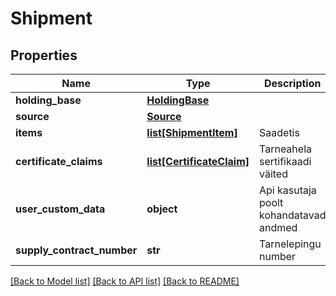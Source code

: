 # Shipment

## Properties
Name | Type | Description | Notes
------------ | ------------- | ------------- | -------------
**holding_base** | [**HoldingBase**](HoldingBase.md) |  | 
**source** | [**Source**](Source.md) |  | 
**items** | [**list[ShipmentItem]**](ShipmentItem.md) | Saadetis | 
**certificate_claims** | [**list[CertificateClaim]**](CertificateClaim.md) | Tarneahela sertifikaadi väited | [optional] 
**user_custom_data** | **object** | Api kasutaja poolt kohandatavad andmed | [optional] 
**supply_contract_number** | **str** | Tarnelepingu number | [optional] 

[[Back to Model list]](../README.md#documentation-for-models) [[Back to API list]](../README.md#documentation-for-api-endpoints) [[Back to README]](../README.md)


